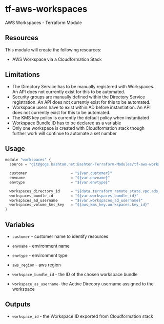 tf-aws-workspaces
=================

AWS Workspaces - Terraform Module

Resources
---------

This module will create the following resources:

- AWS Workspace via a Cloudformation Stack

Limitations
-----------

- The Directory Service has to be manually registered with Workspaces.  An API does not currently exist for this to be automated.
- Security groups are manually defined within the Directory Service registration. An API does not currently exist for this to be automated.
- Workspace users have to exist within AD before instantiation. An API does not currently exist for this to be automated.
- The KMS key policy is currently the default policy when instantiated
- Workspace Bundle ID has to be declared as a variable
- Only one workspace is created with Cloudformation stack though further work will continue to automate a set number

Usage
-----

```js
module "workspaces" {
  source = "git@gogs.bashton.net:Bashton-Terraform-Modules/tf-aws-workspaces.git"

  customer                    = "${var.customer}"
  envname                     = "${var.envname}"
  envtype                     = "${var.envtype}"

  workspaces_directory_id     = "${data.terraform_remote_state.vpc.ads_id}"
  workspaces_bundle_id        = "${var.workspaces_bundle_id}"
  workspaces_ad_username      = "${var.workspaces_ad_username}"
  workspaces_volume_kms_key   = "${aws_kms_key.workspaces.key_id}"
}
```

Variables
---------

- `customer`             - customer name to identify resources
- `envname`              - environment name
- `envtype`              - environment type
- `aws_region`           - aws region

- `workspace_bundle_id`  - the ID of the chosen workspace bundle
- `workspace_as_username`- the Active Direcory username assigned to the workspace

Outputs
-------

- `workspace_id`         - the Workspace ID exported from Cloudformation stack
